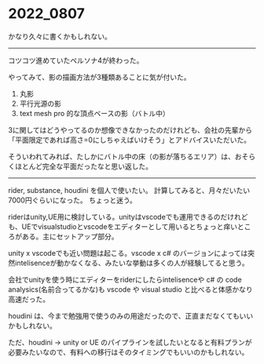 # 2022_0807

かなり久々に書くかもしれない。

* * *

コツコツ進めていたペルソナ4が終わった。

やってみて、影の描画方法が3種類あることに気が付いた。

1.  丸影
2.  平行光源の影
3.  text mesh pro 的な頂点ベースの影（バトル中）

3に関してはどうやってるのか想像できなかったのだけれども、会社の先輩から「平面限定であれば高さ=0にしちゃえばいけそう」とアドバイスいただいた。

そういわれてみれば、たしかにバトル中の床（の影が落ちるエリア）は、おそらくほとんど完全な平面だったなと思い返した。

* * *

rider, substance, houdini を個人で使いたい。 計算してみると、月々だいたい7000円ぐらいになった。 ちょっと迷う。

riderはunity,UE用に検討している。unityはvscodeでも運用できるのだけれども、UEでvisualstudioとvscodeをエディターとして用いるとちょっと痒いところがある。主にセットアップ部分。

unity x vscodeでも近い問題は起こる。vscode x c# のバージョンによっては突然intelisenceが動かなくなる、みたいな挙動は多くの人が経験してると思う。

会社でunityを使う時にエディターをriderにしたらintelisenceや c# の code analysics(名前合ってるかな)も vscode や visual studio と比べると体感かなり高速だった。

houdini は、今まで勉強用で使うのみの用途だったので、正直まだなくてもいいかもしれない。

ただ、houdini -> unity or UE のパイプラインを試したいとなると有料プランが必要みたいなので、有料への移行はそのタイミングでもいいのかもしれない。